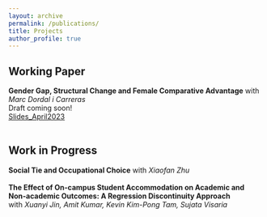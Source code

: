 ```yaml
---
layout: archive
permalink: /publications/
title: Projects
author_profile: true
---
```

## Working Paper
**Gender Gap, Structural Change and Female Comparative Advantage** with *Marc Dordal i Carreras* <br>
Draft coming soon! <br>
[Slides_April2023](https://hkustconnect-my.sharepoint.com/personal/cxiang_connect_ust_hk/_layouts/15/onedrive.aspx?id=%2Fpersonal%2Fcxiang%5Fconnect%5Fust%5Fhk%2FDocuments%2FBrownbag%5FCassie%2D1%2D35%2Epdf&parentview=1) <br>
<br>

## Work in Progress
**Social Tie and Occupational Choice** with *Xiaofan Zhu*
<br>
<br>
**The Effect of On-campus Student Accommodation on Academic and Non-academic Outcomes: A Regression Discontinuity Approach** 
<br>
with *Xuanyi Jin, Amit Kumar, Kevin Kim-Pong Tam, Sujata Visaria*
